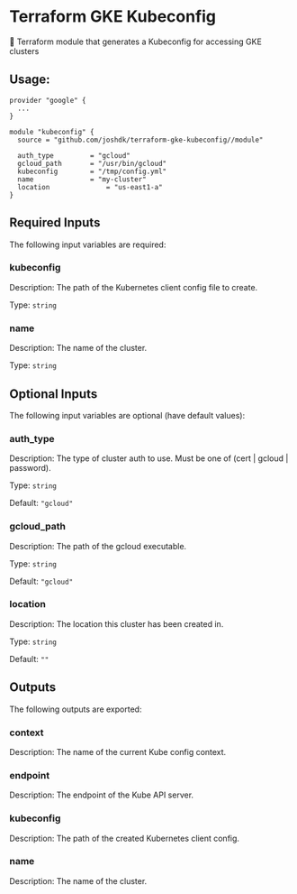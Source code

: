 # Terraform GKE Kubeconfig

📝 Terraform module that generates a Kubeconfig for accessing GKE clusters

## Usage:

```hcl
provider "google" {
  ...
}

module "kubeconfig" {
  source = "github.com/joshdk/terraform-gke-kubeconfig//module"

  auth_type         = "gcloud"
  gcloud_path       = "/usr/bin/gcloud"
  kubeconfig        = "/tmp/config.yml"
  name              = "my-cluster"
  location              = "us-east1-a"
}
```

## Required Inputs

The following input variables are required:

### kubeconfig

Description: The path of the Kubernetes client config file to create.

Type: `string`

### name

Description: The name of the cluster.

Type: `string`

## Optional Inputs

The following input variables are optional (have default values):

### auth\_type

Description: The type of cluster auth to use. Must be one of (cert | gcloud | password).

Type: `string`

Default: `"gcloud"`

### gcloud\_path

Description: The path of the gcloud executable.

Type: `string`

Default: `"gcloud"`

### location

Description: The location this cluster has been created in.

Type: `string`

Default: `""`

## Outputs

The following outputs are exported:

### context

Description: The name of the current Kube config context.

### endpoint

Description: The endpoint of the Kube API server.

### kubeconfig

Description: The path of the created Kubernetes client config.

### name

Description: The name of the cluster.

